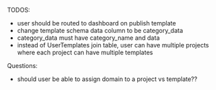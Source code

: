 TODOS:
- user should be routed to dashboard on publish template  
- change template schema data column to be category_data
- category_data must have category_name and data
- instead of UserTemplates join table, user can have multiple projects where each project can have multiple templates

Questions:
- should user be able to assign domain to a project vs template??
